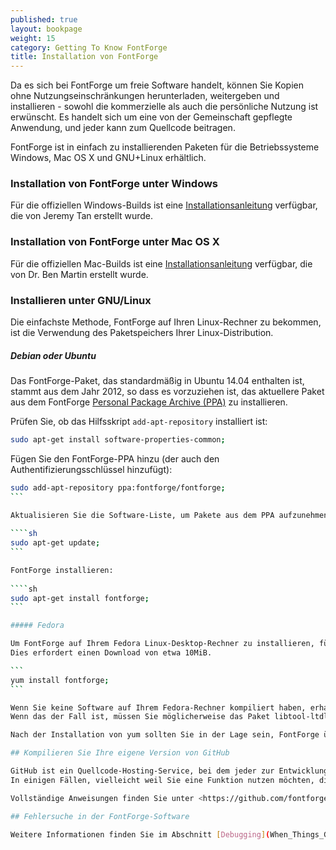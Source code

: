 ```yaml
---
published: true
layout: bookpage
weight: 15
category: Getting To Know FontForge
title: Installation von FontForge
---
```


Da es sich bei FontForge um freie Software handelt, können Sie Kopien ohne Nutzungseinschränkungen herunterladen, weitergeben und installieren - sowohl die kommerzielle als auch die persönliche Nutzung ist erwünscht.
Es handelt sich um eine von der Gemeinschaft gepflegte Anwendung, und jeder kann zum Quellcode beitragen.

FontForge ist in einfach zu installierenden Paketen für die Betriebssysteme Windows, Mac OS X und GNU+Linux erhältlich. 

### Installation von FontForge unter Windows

Für die offiziellen Windows-Builds ist eine [Installationsanleitung](http://fontforge.github.io/en-US/downloads/windows/) verfügbar, die von Jeremy Tan erstellt wurde.

### Installation von FontForge unter Mac OS X

Für die offiziellen Mac-Builds ist eine [Installationsanleitung](http://fontforge.github.io/en-US/downloads/mac/) verfügbar, die von Dr. Ben Martin erstellt wurde. 

### Installieren unter GNU/Linux

Die einfachste Methode, FontForge auf Ihren Linux-Rechner zu bekommen, ist die Verwendung des Paketspeichers Ihrer Linux-Distribution.

##### Debian oder Ubuntu

Das FontForge-Paket, das standardmäßig in Ubuntu 14.04 enthalten ist, stammt aus dem Jahr 2012, so dass es vorzuziehen ist, das aktuellere Paket aus dem FontForge [Personal Package Archive (PPA)](https://launchpad.net/~fontforge/+archive/ubuntu/fontforge) zu installieren.

Prüfen Sie, ob das Hilfsskript `add-apt-repository` installiert ist:
    
```sh
sudo apt-get install software-properties-common;
```

Fügen Sie den FontForge-PPA hinzu (der auch den Authentifizierungsschlüssel hinzufügt):
    
````sh
sudo add-apt-repository ppa:fontforge/fontforge;
```

Aktualisieren Sie die Software-Liste, um Pakete aus dem PPA aufzunehmen:
    
````sh
sudo apt-get update;
```

FontForge installieren:
    
````sh
sudo apt-get install fontforge;
```

##### Fedora

Um FontForge auf Ihrem Fedora Linux-Desktop-Rechner zu installieren, führen Sie den folgenden yum-Befehl als Root-Benutzer aus. 
Dies erfordert einen Download von etwa 10MiB.

```
yum install fontforge;
```

Wenn Sie keine Software auf Ihrem Fedora-Rechner kompiliert haben, erhalten Sie nach der Installation von gcc, automake, autoconf und anderen möglicherweise einen Fehler während der Ausführung von autogen.sh mit libtoolize. 
Wenn das der Fall ist, müssen Sie möglicherweise das Paket libtool-ltdl-devel auf Fedora oder ein ähnliches Entwicklungspaket auf einer anderen GNU+Linux-Distribution installieren.

Nach der Installation von yum sollten Sie in der Lage sein, FontForge über Ihr Menü oder direkt von der Konsole oder dem gnome-Terminal aus mit dem Befehl `fontforge` zu starten.

## Kompilieren Sie Ihre eigene Version von GitHub

GitHub ist ein Quellcode-Hosting-Service, bei dem jeder zur Entwicklung einer Software beitragen kann. Es speichert den aktuellen führenden Entwicklungsstand der Anwendung.
In einigen Fällen, vielleicht weil Sie eine Funktion nutzen möchten, die in den Veröffentlichungspaketen noch nicht verfügbar ist, möchten Sie vielleicht Ihre eigene Version von Github kompilieren.

Vollständige Anweisungen finden Sie unter <https://github.com/fontforge/fontforge/blob/master/INSTALL.md>

## Fehlersuche in der FontForge-Software

Weitere Informationen finden Sie im Abschnitt [Debugging](When_Things_Go_Wrong_With_Fontforge_Itself).
